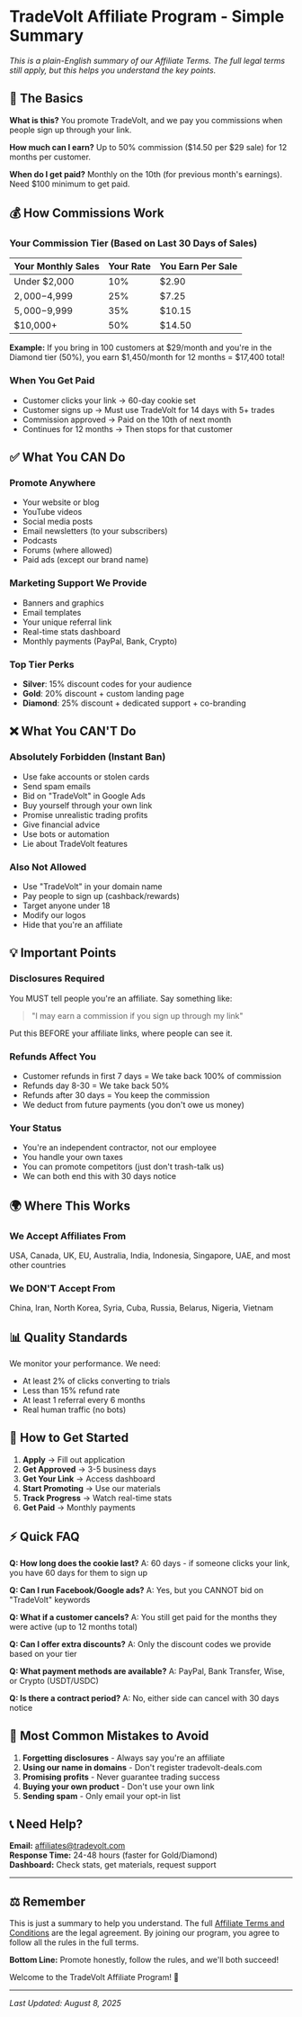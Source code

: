 # TradeVolt Affiliate Program - Simple Summary 

*This is a plain-English summary of our Affiliate Terms. The full legal terms still apply, but this helps you understand the key points.*

## 🎯 The Basics

**What is this?** You promote TradeVolt, and we pay you commissions when people sign up through your link.

**How much can I earn?** Up to 50% commission ($14.50 per $29 sale) for 12 months per customer.

**When do I get paid?** Monthly on the 10th (for previous month's earnings). Need $100 minimum to get paid.

## 💰 How Commissions Work

### Your Commission Tier (Based on Last 30 Days of Sales)

| Your Monthly Sales | Your Rate | You Earn Per Sale |
|-------------------|-----------|-------------------|
| Under $2,000 | 10% | $2.90 |
| $2,000-$4,999 | 25% | $7.25 |
| $5,000-$9,999 | 35% | $10.15 |
| $10,000+ | 50% | $14.50 |

**Example:** If you bring in 100 customers at $29/month and you're in the Diamond tier (50%), you earn $1,450/month for 12 months = $17,400 total!

### When You Get Paid

- Customer clicks your link → 60-day cookie set
- Customer signs up → Must use TradeVolt for 14 days with 5+ trades
- Commission approved → Paid on the 10th of next month
- Continues for 12 months → Then stops for that customer

## ✅ What You CAN Do

### Promote Anywhere
- Your website or blog
- YouTube videos
- Social media posts
- Email newsletters (to your subscribers)
- Podcasts
- Forums (where allowed)
- Paid ads (except our brand name)

### Marketing Support We Provide
- Banners and graphics
- Email templates  
- Your unique referral link
- Real-time stats dashboard
- Monthly payments (PayPal, Bank, Crypto)

### Top Tier Perks
- **Silver**: 15% discount codes for your audience
- **Gold**: 20% discount + custom landing page
- **Diamond**: 25% discount + dedicated support + co-branding

## ❌ What You CAN'T Do

### Absolutely Forbidden (Instant Ban)
- Use fake accounts or stolen cards
- Send spam emails
- Bid on "TradeVolt" in Google Ads
- Buy yourself through your own link
- Promise unrealistic trading profits
- Give financial advice
- Use bots or automation
- Lie about TradeVolt features

### Also Not Allowed
- Use "TradeVolt" in your domain name
- Pay people to sign up (cashback/rewards)
- Target anyone under 18
- Modify our logos
- Hide that you're an affiliate

## 💡 Important Points

### Disclosures Required
You MUST tell people you're an affiliate. Say something like:
> "I may earn a commission if you sign up through my link"

Put this BEFORE your affiliate links, where people can see it.

### Refunds Affect You
- Customer refunds in first 7 days = We take back 100% of commission
- Refunds day 8-30 = We take back 50%
- Refunds after 30 days = You keep the commission
- We deduct from future payments (you don't owe us money)

### Your Status
- You're an independent contractor, not our employee
- You handle your own taxes
- You can promote competitors (just don't trash-talk us)
- We can both end this with 30 days notice

## 🌍 Where This Works

### We Accept Affiliates From
USA, Canada, UK, EU, Australia, India, Indonesia, Singapore, UAE, and most other countries

### We DON'T Accept From
China, Iran, North Korea, Syria, Cuba, Russia, Belarus, Nigeria, Vietnam

## 📊 Quality Standards

We monitor your performance. We need:
- At least 2% of clicks converting to trials
- Less than 15% refund rate
- At least 1 referral every 6 months
- Real human traffic (no bots)

## 🤝 How to Get Started

1. **Apply** → Fill out application
2. **Get Approved** → 3-5 business days
3. **Get Your Link** → Access dashboard
4. **Start Promoting** → Use our materials
5. **Track Progress** → Watch real-time stats
6. **Get Paid** → Monthly payments

## ⚡ Quick FAQ

**Q: How long does the cookie last?**
A: 60 days - if someone clicks your link, you have 60 days for them to sign up

**Q: Can I run Facebook/Google ads?**
A: Yes, but you CANNOT bid on "TradeVolt" keywords

**Q: What if a customer cancels?**
A: You still get paid for the months they were active (up to 12 months total)

**Q: Can I offer extra discounts?**
A: Only the discount codes we provide based on your tier

**Q: What payment methods are available?**
A: PayPal, Bank Transfer, Wise, or Crypto (USDT/USDC)

**Q: Is there a contract period?**
A: No, either side can cancel with 30 days notice

## 🚨 Most Common Mistakes to Avoid

1. **Forgetting disclosures** - Always say you're an affiliate
2. **Using our name in domains** - Don't register tradevolt-deals.com
3. **Promising profits** - Never guarantee trading success
4. **Buying your own product** - Don't use your own link
5. **Sending spam** - Only email your opt-in list

## 📞 Need Help?

**Email:** affiliates@tradevolt.com  
**Response Time:** 24-48 hours (faster for Gold/Diamond)  
**Dashboard:** Check stats, get materials, request support

---

## ⚖️ Remember

This is just a summary to help you understand. The full [Affiliate Terms and Conditions](./AFFILIATE_TERMS_AND_CONDITIONS.md) are the legal agreement. By joining our program, you agree to follow all the rules in the full terms.

**Bottom Line:** Promote honestly, follow the rules, and we'll both succeed! 

Welcome to the TradeVolt Affiliate Program! 🚀

---

*Last Updated: August 8, 2025*